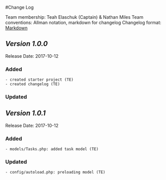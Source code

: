 #Change Log

Team membership:  Teah Elaschuk (Captain) &  Nathan Miles 
Team conventions: Allman notation, markdown for changelog
Changelog format: [Markdown](https://github.com/adam-p/markdown-here/wiki/Markdown-Cheatsheet)

## *Version 1.0.0*
Release Date: 2017-10-12

### Added
	- created starter project (TE)
	- created changelog (TE)

### Updated 

## *Version 1.0.1*
Release Date: 2017-10-12

### Added
    - models/Tasks.php: added task model (TE)
### Updated 
    - config/autoload.php: preloading model (TE)
